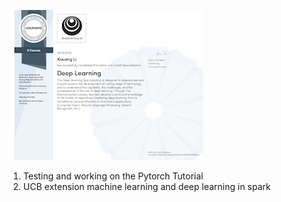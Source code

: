 
![](DeepLearningCertificate_Coursera.jpg "Deep Learning Certificate by Adrew Ng")
1. Testing and working on the Pytorch Tutorial
2. UCB extension machine learning and deep learning in spark